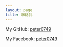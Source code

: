 ```yaml
---
layout: page
title: 聯絡我
---
```


My GitHub: [peter0749](https://github.com/peter0749)

My Facebook: [peter0749](https://www.facebook.com/peter0749)
